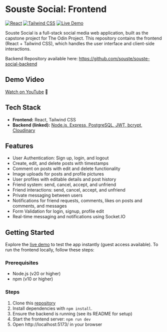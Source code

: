 # Souste Social: Frontend

[![React](https://img.shields.io/badge/React-18-blue)](https://reactjs.org)
[![Tailwind CSS](https://img.shields.io/badge/Tailwind_CSS-3-38B2AC)](https://tailwindcss.com)
[![Live Demo](https://img.shields.io/badge/Live_Demo-Netlify-brightgreen)](https://souste-social.netlify.app/)

Souste Social is a full-stack social media web application, built as the capstone project for The Odin Project. This repository contains the frontend (React + Tailwind CSS), which handles the user interface and client-side interactions.

Backend Repository available here: https://github.com/souste/souste-social-backend

## Demo Video

[Watch on YouTube](https://www.youtube.com/watch?v=faOZH4V3Qts) 🎥

## Tech Stack

- **Frontend:** React, Tailwind CSS
- **Backend (linked):** [Node.js, Express, PostgreSQL, JWT, bcrypt, Cloudinary](https://github.com/souste/souste-social-backend)

## Features

- User Authentication: Sign up, login, and logout
- Create, edit, and delete posts with timestamps
- Comment on posts with edit and delete functionality
- Image uploads for posts and profile pictures
- User profiles with editable details and post history
- Friend system: send, cancel, accept, and unfriend
- Friend interactions: send, cancel, accept, and unfriend
- Private messaging between users
- Notifications for friend requests, comments, likes on posts and comments, and messages
- Form Validation for login, signup, profile edit
- Real-time messaging and notifications using Socket.IO

## Getting Started

Explore the [live demo](https://souste-social.netlify.app/) to test the app instantly (guest access available). To run the frontend locally, follow these steps:

### Prerequisites

- Node.js (v20 or higher)
- npm (v10 or higher)

### Steps

1. Clone this [repository](https://github.com/souste/souste-social-frontend)
2. Install dependencies with `npm install`.
3. Ensure the backend is running (see its README for setup)
4. Start the frontend server: `npm run dev`
5. Open http://localhost:5173/ in your browser
